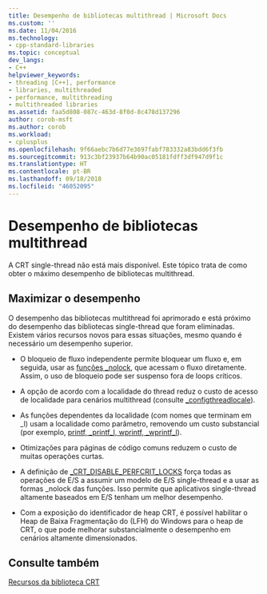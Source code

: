 ```yaml
---
title: Desempenho de bibliotecas multithread | Microsoft Docs
ms.custom: ''
ms.date: 11/04/2016
ms.technology:
- cpp-standard-libraries
ms.topic: conceptual
dev_langs:
- C++
helpviewer_keywords:
- threading [C++], performance
- libraries, multithreaded
- performance, multithreading
- multithreaded libraries
ms.assetid: faa5d808-087c-463d-8f0d-8c478d137296
author: corob-msft
ms.author: corob
ms.workload:
- cplusplus
ms.openlocfilehash: 9f66aebc7b6d77e3697fabf783332a83bdd6f3fb
ms.sourcegitcommit: 913c3bf23937b64b90ac05181fdff3df947d9f1c
ms.translationtype: HT
ms.contentlocale: pt-BR
ms.lasthandoff: 09/18/2018
ms.locfileid: "46052095"
---
```

# <a name="multithreaded-libraries-performance"></a>Desempenho de bibliotecas multithread

A CRT single-thread não está mais disponível. Este tópico trata de como obter o máximo desempenho de bibliotecas multithread.

## <a name="maximizing-performance"></a>Maximizar o desempenho

O desempenho das bibliotecas multithread foi aprimorado e está próximo do desempenho das bibliotecas single-thread que foram eliminadas. Existem vários recursos novos para essas situações, mesmo quando é necessário um desempenho superior.

- O bloqueio de fluxo independente permite bloquear um fluxo e, em seguida, usar as [funções _nolock](../c-runtime-library/nolock-functions.md), que acessam o fluxo diretamente. Assim, o uso de bloqueio pode ser suspenso fora de loops críticos.

- A opção de acordo com a localidade do thread reduz o custo de acesso de localidade para cenários multithread (consulte [_configthreadlocale](../c-runtime-library/reference/configthreadlocale.md)).

- As funções dependentes da localidade (com nomes que terminam em _l) usam a localidade como parâmetro, removendo um custo substancial (por exemplo, [printf, _printf_l, wprintf, _wprintf_l](../c-runtime-library/reference/printf-printf-l-wprintf-wprintf-l.md)).

- Otimizações para páginas de código comuns reduzem o custo de muitas operações curtas.

- A definição de [_CRT_DISABLE_PERFCRIT_LOCKS](../c-runtime-library/crt-disable-perfcrit-locks.md) força todas as operações de E/S a assumir um modelo de E/S single-thread e a usar as formas _nolock das funções. Isso permite que aplicativos single-thread altamente baseados em E/S tenham um melhor desempenho.

- Com a exposição do identificador de heap CRT, é possível habilitar o Heap de Baixa Fragmentação do (LFH) do Windows para o heap de CRT, o que pode melhorar substancialmente o desempenho em cenários altamente dimensionados.

## <a name="see-also"></a>Consulte também

[Recursos da biblioteca CRT](../c-runtime-library/crt-library-features.md)